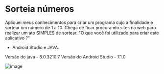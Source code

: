 # Sorteia números
Apliquei meus conhecimentos para criar um programa cujo a finalidade é sortear um número de 1 a 10. Chega de ficar procurando sites na web para realizar um ato SIMPLES de sortear.
"O que você foi utilizado para criar este aplicativo ?"
- Android Studio e JAVA.

Versão do java - 8.0.3210.7
Versão do Android Studio - 7.1.0

![image](https://user-images.githubusercontent.com/97804377/152378357-5e879cd2-7c8d-44be-bc39-f19aa0d94fab.png)


